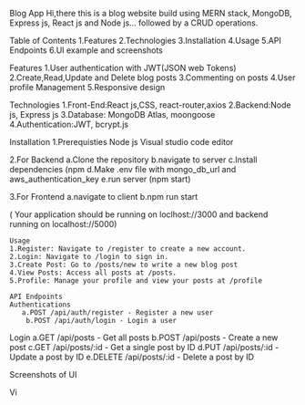 Blog App
Hi,there this is a blog website build using MERN stack, MongoDB, Express js, React js and Node js... followed by a CRUD operations.


Table of Contents
1.Features
2.Technologies
3.Installation
4.Usage
5.API Endpoints
6.UI example and screenshots

Features
1.User authentication with JWT(JSON web Tokens)
2.Create,Read,Update and Delete blog posts
3.Commenting on posts
4.User profile Management
5.Responsive design 

Technologies
1.Front-End:React js,CSS, react-router,axios
2.Backend:Node js, Express js
3.Database: MongoDB Atlas, moongoose
4.Authentication:JWT, bcrypt.js

Installation
1.Prerequisties
   Node js
   Visual studio code editor

 2.For Backend
   a.Clone the repository
   b.navigate to server
   c.Install dependencies
       (npm 
   d.Make .env file with mongo_db_url and aws_authentication_key
   e.run server (npm start)

   3.For Frontend
    a.navigate to client
    b.npm run start


   ( Your application should be running on loclhost://3000 and backend running on localhost://5000)

    Usage
    1.Register: Navigate to /register to create a new account.
    2.Login: Navigate to /login to sign in.
    3.Create Post: Go to /posts/new to write a new blog post
    4.View Posts: Access all posts at /posts.
    5.Profile: Manage your profile and view your posts at /profile

    API Endpoints
    Authentications
       a.POST /api/auth/register - Register a new user
        b.POST /api/auth/login - Login a user
   Login
      a.GET /api/posts - Get all posts
      b.POST /api/posts - Create a new post
      c.GET /api/posts/:id - Get a single post by ID
      d.PUT /api/posts/:id - Update a post by ID
      e.DELETE /api/posts/:id - Delete a post by ID


Screenshots of UI
  



   
   Vi
